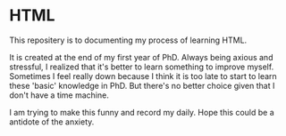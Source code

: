 # HTML
This repositery is to documenting my process of learning HTML.
 
It is created at the end of my first year of PhD. Always being axious and stressful, I realized that it's better to learn something to improve myself.
Sometimes I feel really down because I think it is too late to start to learn these 'basic' knowledge in PhD. But there's no better choice given that I don't have a time machine.

I am trying to make this funny and record my daily. Hope this could be a antidote of the anxiety. 

